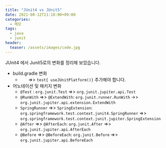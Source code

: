 ```yaml
---
title: "JUnit4 vs JUnit5"
date: 2021-08-12T21:18:00+09:00
categories:
  - 메모
tags:
  - java
  - junit
header:
  teaser: /assets/images/code.jpg
---
```


JUnit4 에서 Junit5로의 변화를 정리해 보았습니다.

* build.gradle 변화
  * `   ` =>> `test{ useJUnitPlatform()}` 추가해야 합니다.
* 어노테이션 및 패키지 변화 
  * `@Test` : `org.junit.Test` =>> `org.junit.jupiter.api.Test`
  * `@RunWith` =>> `@ExtendWith`: `org.junit.runner.RunWith` ->> `org.junit.jupiter.api.extension.ExtendWith`
  * `SpringRunner` =>> `SpringExtension`: `org.springframework.test.context.junit4.SpringRunner` =>> `org.springframework.test.context.junit.jupiter.SpringExtension`
  * `@After` =>> `@AfterEach`: `org.junit.After` =>> `org.junit.jupiter.api.AfterEach`
  * `@Before` =>> `@BeforeEach`: `org.junit.Before` =>> `org.junit.jupiter.api.BeforeEach`